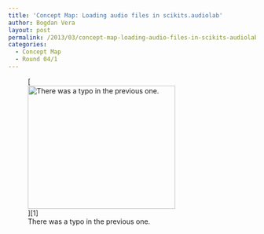 ```yaml
---
title: 'Concept Map: Loading audio files in scikits.audiolab'
author: Bogdan Vera
layout: post
permalink: /2013/03/concept-map-loading-audio-files-in-scikits-audiolab/
categories:
  - Concept Map
  - Round 04/1
---
```

<figure id="attachment_1938" style="width: 300px;" class="wp-caption aligncenter">[<img class="size-medium wp-image-1938" alt="There was a typo in the previous one." src="http://teaching.software-carpentry.org/wp-content/uploads/2013/03/wavreadConceptMap11-300x251.png" width="300" height="251" />][1]<figcaption class="wp-caption-text">There was a typo in the previous one.</figcaption></figure>

 [1]: http://teaching.software-carpentry.org/wp-content/uploads/2013/03/wavreadConceptMap11.png